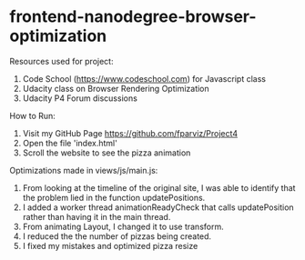 frontend-nanodegree-browser-optimization
===============================


Resources used for project:


1. Code School (https://www.codeschool.com) for Javascript class
2. Udacity class on Browser Rendering Optimization
3. Udacity P4 Forum discussions


How to Run:

1. Visit my GitHub Page https://github.com/fparviz/Project4
2. Open the file 'index.html'
3. Scroll the website to see the pizza animation

Optimizations made in views/js/main.js:

1. From looking at the timeline of the original site, I was able to identify that the problem lied in the function updatePositions.
2. I added a worker thread animationReadyCheck that calls updatePosition rather than having it in the main thread.
3. From animating Layout, I changed it to use transform.
4. I reduced the the number of pizzas being created.
5. I fixed my mistakes and optimized pizza resize


